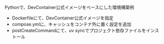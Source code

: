 Pythonで、DevContainer公式イメージをベースにした環境構築例

- Dockerfileにて、DevContainer公式イメージを指定
- compose.ymlに、キャッシュをコンテナ外に置く設定を追加
- postCreateCommandにて、uv syncでプロジェクト依存ファイルをインストール
